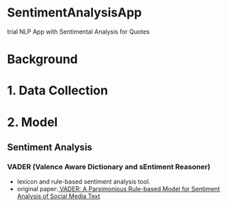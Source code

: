 # SentimentAnalysisApp
trial NLP App with Sentimental Analysis for Quotes

# Background

# 1. Data Collection

# 2. Model

## Sentiment Analysis
### VADER (Valence Aware Dictionary and sEntiment Reasoner)
- lexicon and rule-based sentiment analysis tool. 
- original paper:[ VADER: A Parsimonious Rule-based Model for
Sentiment Analysis of Social Media Text](http://comp.social.gatech.edu/papers/icwsm14.vader.hutto.pdf)
